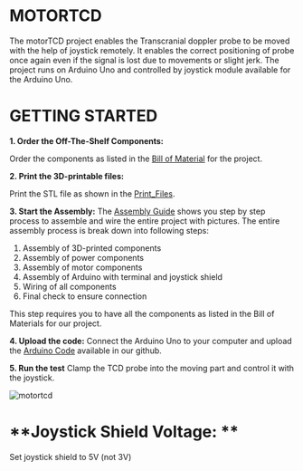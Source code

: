 # MOTORTCD

The motorTCD project enables the Transcranial doppler probe to be moved with the help of joystick remotely. It enables the correct positioning of probe once again even if the signal is lost due to movements or slight jerk.
The project runs on Arduino Uno and controlled by joystick module available for the Arduino Uno.

# **GETTING STARTED**
**1. Order the Off-The-Shelf Components:**

  Order the components as listed in the [Bill of Material](https://github.com/Integrative-Human-Physiology-Lab/MotorTCD-1/blob/main/Documentation/BOM.xlsx) for the project.

**2. Print the 3D-printable files:**

Print the STL file as shown in the [Print_Files](https://github.com/Integrative-Human-Physiology-Lab/MotorTCD-1/tree/main/Print_Files).

**3. Start the Assembly:**
The [Assembly Guide](https://github.com/Integrative-Human-Physiology-Lab/MotorTCD-1/blob/main/Documentation/assembly%20guide.pdf) shows you step by step process to assemble and wire the entire project with pictures. The entire assembly process is break down into following steps:
1. Assembly of 3D-printed components
2. Assembly of power components
3. Assembly of motor components
4. Assembly of Arduino with terminal and joystick shield
5. Wiring of all components
6. Final check to ensure connection

This step requires you to have all the components as listed in the Bill of Materials for our project.

**4. Upload the code:**
Connect the Arduino Uno to your computer and upload the [Arduino Code](https://github.com/Integrative-Human-Physiology-Lab/MotorTCD-1/tree/main/Arduino%20Code) available in our github.

**5. Run the test**
Clamp the TCD probe into the moving part and control it with the joystick.

![motortcd](https://user-images.githubusercontent.com/104403515/213111627-7f3d124f-dd64-400d-8a2e-32c50bc2553b.jpg)

# **Joystick Shield Voltage: **

Set joystick shield to 5V  (not 3V)
